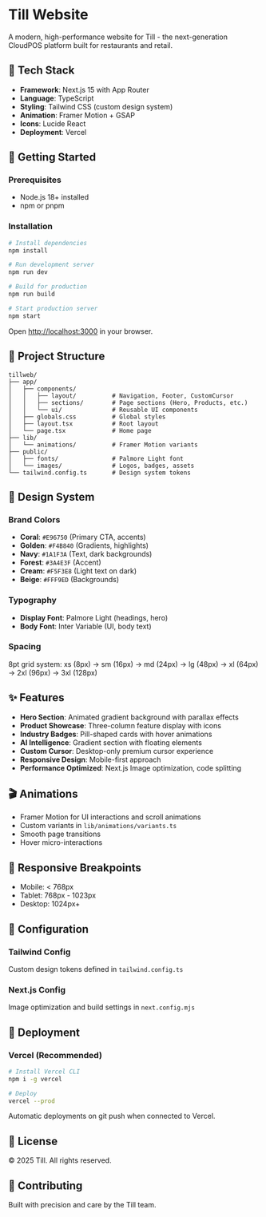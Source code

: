 # Till Website

A modern, high-performance website for Till - the next-generation CloudPOS platform built for restaurants and retail.

## 🎯 Tech Stack

- **Framework**: Next.js 15 with App Router
- **Language**: TypeScript
- **Styling**: Tailwind CSS (custom design system)
- **Animation**: Framer Motion + GSAP
- **Icons**: Lucide React
- **Deployment**: Vercel

## 🚀 Getting Started

### Prerequisites

- Node.js 18+ installed
- npm or pnpm

### Installation

```bash
# Install dependencies
npm install

# Run development server
npm run dev

# Build for production
npm run build

# Start production server
npm start
```

Open [http://localhost:3000](http://localhost:3000) in your browser.

## 📁 Project Structure

```
tillweb/
├── app/
│   ├── components/
│   │   ├── layout/          # Navigation, Footer, CustomCursor
│   │   ├── sections/        # Page sections (Hero, Products, etc.)
│   │   └── ui/              # Reusable UI components
│   ├── globals.css          # Global styles
│   ├── layout.tsx           # Root layout
│   └── page.tsx             # Home page
├── lib/
│   └── animations/          # Framer Motion variants
├── public/
│   ├── fonts/               # Palmore Light font
│   └── images/              # Logos, badges, assets
└── tailwind.config.ts       # Design system tokens
```

## 🎨 Design System

### Brand Colors
- **Coral**: `#E96750` (Primary CTA, accents)
- **Golden**: `#F4B840` (Gradients, highlights)
- **Navy**: `#1A1F3A` (Text, dark backgrounds)
- **Forest**: `#3A4E3F` (Accent)
- **Cream**: `#F5F3E8` (Light text on dark)
- **Beige**: `#FFF9ED` (Backgrounds)

### Typography
- **Display Font**: Palmore Light (headings, hero)
- **Body Font**: Inter Variable (UI, body text)

### Spacing
8pt grid system: xs (8px) → sm (16px) → md (24px) → lg (48px) → xl (64px) → 2xl (96px) → 3xl (128px)

## ✨ Features

- **Hero Section**: Animated gradient background with parallax effects
- **Product Showcase**: Three-column feature display with icons
- **Industry Badges**: Pill-shaped cards with hover animations
- **AI Intelligence**: Gradient section with floating elements
- **Custom Cursor**: Desktop-only premium cursor experience
- **Responsive Design**: Mobile-first approach
- **Performance Optimized**: Next.js Image optimization, code splitting

## 🎬 Animations

- Framer Motion for UI interactions and scroll animations
- Custom variants in `lib/animations/variants.ts`
- Smooth page transitions
- Hover micro-interactions

## 📱 Responsive Breakpoints

- Mobile: < 768px
- Tablet: 768px - 1023px
- Desktop: 1024px+

## 🔧 Configuration

### Tailwind Config
Custom design tokens defined in `tailwind.config.ts`

### Next.js Config
Image optimization and build settings in `next.config.mjs`

## 🚢 Deployment

### Vercel (Recommended)

```bash
# Install Vercel CLI
npm i -g vercel

# Deploy
vercel --prod
```

Automatic deployments on git push when connected to Vercel.

## 📄 License

© 2025 Till. All rights reserved.

## 🤝 Contributing

Built with precision and care by the Till team.
